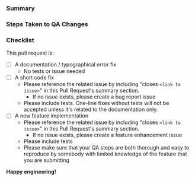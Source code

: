 <!-- Make sure that your title neatly summarizes the proposed changes and is correctly formatted. Title must begin with one of the following: "feat", "enhancement", "fix", "deprecation", "breaking", "migration". And match the format: '<change-type>: <description of change>'-->

### Summary
<!-- Provide a short overview of the change and the value it adds -->

### Steps Taken to QA Changes
<!-- Describe the steps that you have taken to make sure that your changes work as intended without breaking other functionality. These steps should be reproducible and easy to follow for other QA testers-->

### Checklist
<!-- go over following points. check them with an `x` if they do apply, (they turn into clickable checkboxes once the PR is submitted, so no need to do everything at once)

-->

This pull request is:

- [ ] A documentation / typographical error fix
	- No tests or issue needed
- [ ] A short code fix
	- Please reference the related issue by including "closes `<link to issue>`" in this Pull Request's summary section. 
        - If no issue exists, please create a bug report issue 
	- Please include tests. One-line fixes without tests will not be accepted unless it's related to the documentation only.
- [ ] A new feature implementation
	- Please reference the related issue by including "closes `<link to issue>`" in this Pull Request's summary section. 
        - If no issue exists, please create a feature enhancement issue 
	- Please include tests
    - Please make sure that your QA steps are both thorough and easy to reproduce by somebody with limited knowledge of the feature that you are submitting


**Happy engineering!**

